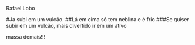 Rafael Lobo

#Ja subi em um vulcão. 
##Lá em cima só tem neblina e é frio
###Se quiser subir em um vulcão, mais divertido ir em um ativo

massa demais!!!

